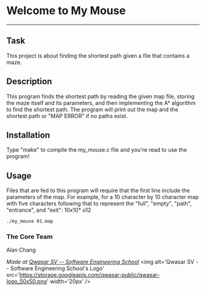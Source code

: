 # Welcome to My Mouse
***

## Task
This project is about finding the shortest path given a file that contains a maze. 

## Description
This program finds the shortest path by reading the given map file, storing the maze itself and its parameters, and then implementing the A* algorithm to find the shortest path.
The program will print out the map and the shortest path or "MAP ERROR" if no paths exist.

## Installation
Type "make" to compile the my_mouse.c file and you're read to use the program!

## Usage
Files that are fed to this program will require that the first line include the parameters of the map.
For example, for a 10 character by 10 character map with five characters following that to represent the "full", "empty", "path", "entrance", and "exit": 10x10* o12

```
./my_mouse 01.map
```

### The Core Team
Alan Chang

<span><i>Made at <a href='https://qwasar.io'>Qwasar SV -- Software Engineering School</a></i></span>
<span><img alt='Qwasar SV -- Software Engineering School's Logo' src='https://storage.googleapis.com/qwasar-public/qwasar-logo_50x50.png' width='20px' /></span>
